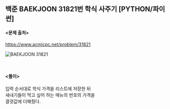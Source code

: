 ## 백준 BAEKJOON 31821번 학식 사주기 [PYTHON/파이썬]

#### <문제 출처><br>
https://www.acmicpc.net/problem/31821

![BAEKJOON 31821](https://blog.kakaocdn.net/dn/7JEnN/btsHpKPoz9U/EHJjLbXlC5mbl9A8au5GoK/img.png)

<br>

#### <풀이><br>

입력 순서대로 학식 가격을 리스트에 저장한 뒤  
새내기들이 먹고 싶어 하는 메뉴의 번호의 가격을  
결괏값에 더해줬다.  